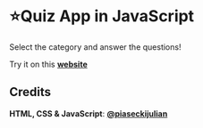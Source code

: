# ⭐Quiz App in JavaScript

Select the category and answer the questions!

Try it on this **[website](https://piaseckijulian.github.io/Quiz-App/)**

## Credits

**HTML, CSS & JavaScript**: **[@piaseckijulian](https://github.com/piaseckijulian)**
